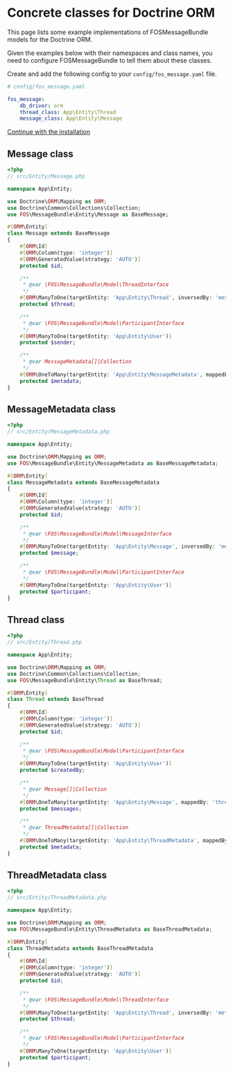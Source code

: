 Concrete classes for Doctrine ORM
=================================

This page lists some example implementations of FOSMessageBundle models for the Doctrine
ORM.

Given the examples below with their namespaces and class names, you need to configure
FOSMessageBundle to tell them about these classes.

Create and add the following config to your `config/fos_message.yaml` file.

```yaml
# config/fos_message.yaml

fos_message:
    db_driver: orm
    thread_class: App\Entity\Thread
    message_class: App\Entity\Message
```

[Continue with the installation][]

Message class
-------------

```php
<?php
// src/Entity/Message.php

namespace App\Entity;

use Doctrine\ORM\Mapping as ORM;
use Doctrine\Common\Collections\Collection;
use FOS\MessageBundle\Entity\Message as BaseMessage;

#[ORM\Entity]
class Message extends BaseMessage
{
    #[ORM\Id]
    #[ORM\Column(type: 'integer')]
    #[ORM\GeneratedValue(strategy: 'AUTO')]
    protected $id;

    /**
     * @var \FOS\MessageBundle\Model\ThreadInterface
     */
    #[ORM\ManyToOne(targetEntity: 'App\Entity\Thread', inversedBy: 'messages')]
    protected $thread;

    /**
     * @var \FOS\MessageBundle\Model\ParticipantInterface
     */
    #[ORM\ManyToOne(targetEntity: 'App\Entity\User')]
    protected $sender;

    /**
     * @var MessageMetadata[]|Collection
     */
    #[ORM\OneToMany(targetEntity: 'App\Entity\MessageMetadata', mappedBy: 'message', cascade: ['all'])]
    protected $metadata;
}
```

MessageMetadata class
---------------------

```php
<?php
// src/Entity/MessageMetadata.php

namespace App\Entity;

use Doctrine\ORM\Mapping as ORM;
use FOS\MessageBundle\Entity\MessageMetadata as BaseMessageMetadata;

#[ORM\Entity]
class MessageMetadata extends BaseMessageMetadata
{
    #[ORM\Id]
    #[ORM\Column(type: 'integer')]
    #[ORM\GeneratedValue(strategy: 'AUTO')]
    protected $id;

    /**
     * @var \FOS\MessageBundle\Model\MessageInterface
     */
    #[ORM\ManyToOne(targetEntity: 'App\Entity\Message', inversedBy: 'metadata')]
    protected $message;

    /**
     * @var \FOS\MessageBundle\Model\ParticipantInterface
     */
    #[ORM\ManyToOne(targetEntity: 'App\Entity\User')]
    protected $participant;
}
```

Thread class
------------

```php
<?php
// src/Entity/Thread.php

namespace App\Entity;

use Doctrine\ORM\Mapping as ORM;
use Doctrine\Common\Collections\Collection;
use FOS\MessageBundle\Entity\Thread as BaseThread;

#[ORM\Entity]
class Thread extends BaseThread
{
    #[ORM\Id]
    #[ORM\Column(type: 'integer')]
    #[ORM\GeneratedValue(strategy: 'AUTO')]
    protected $id;

    /**
     * @var \FOS\MessageBundle\Model\ParticipantInterface
     */
    #[ORM\ManyToOne(targetEntity: 'App\Entity\User')]
    protected $createdBy;

    /**
     * @var Message[]|Collection
     */
    #[ORM\OneToMany(targetEntity: 'App\Entity\Message', mappedBy: 'thread')]
    protected $messages;

    /**
     * @var ThreadMetadata[]|Collection
     */
    #[ORM\OneToMany(targetEntity: 'App\Entity\ThreadMetadata', mappedBy: 'thread', cascade: ['all'])]
    protected $metadata;
}
```

ThreadMetadata class
--------------------

```php
<?php
// src/Entity/ThreadMetadata.php

namespace App\Entity;

use Doctrine\ORM\Mapping as ORM;
use FOS\MessageBundle\Entity\ThreadMetadata as BaseThreadMetadata;

#[ORM\Entity]
class ThreadMetadata extends BaseThreadMetadata
{
    #[ORM\Id]
    #[ORM\Column(type: 'integer')]
    #[ORM\GeneratedValue(strategy: 'AUTO')]
    protected $id;

    /**
     * @var \FOS\MessageBundle\Model\ThreadInterface
     */
    #[ORM\ManyToOne(targetEntity: 'App\Entity\Thread', inversedBy: 'metadata')]
    protected $thread;

    /**
     * @var \FOS\MessageBundle\Model\ParticipantInterface
     */
    #[ORM\ManyToOne(targetEntity: 'App\Entity\User')]
    protected $participant;
}
```

[Continue with the installation]: 01-installation.md
